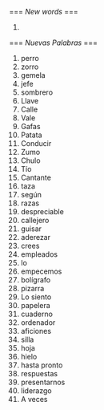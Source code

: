 === *New words* ===

1.

=== *Nuevas Palabras* ===

1. perro
2. zorro
3. gemela
4. jefe
5. sombrero
6. Llave
7. Calle
8. Vale
9. Gafas
10. Patata
11. Conducir
12. Zumo
13. Chulo
14. Tío
15. Cantante
16. taza
17. según
18. razas
19. despreciable
20. callejero
21. guisar
22. aderezar
23. crees  
24. empleados
25. lo
26. empecemos
27. bolígrafo
28. pizarra
29. Lo siento
30. papelera
31. cuaderno
32. ordenador
33. aficiones
34. silla
35. hoja
36. hielo
37. hasta pronto
38. respuestas
39. presentarnos
40. liderazgo
41. A veces

